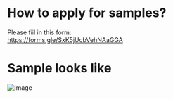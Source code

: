 How to apply for samples?
====
Please fiil in this form:<br>
https://forms.gle/SxK5jUcbVehNAaGGA<br>

Sample looks like
====
![image](https://https://github.com/Roborock-OpenSource/Cullinan/blob/master/Gif/pic.gif?raw=true)
